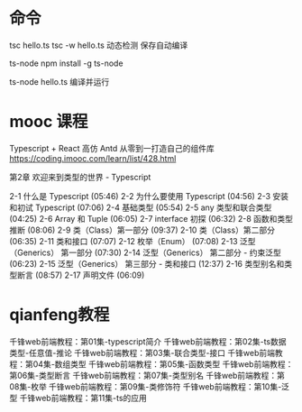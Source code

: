 # 命令
tsc hello.ts
tsc -w hello.ts  动态检测 保存自动编译

ts-node
npm install -g ts-node

ts-node hello.ts
编译并运行

# mooc 课程

Typescript + React 高仿 Antd 从零到一打造自己的组件库
https://coding.imooc.com/learn/list/428.html

第2章 欢迎来到类型的世界 - Typescript

2-1 什么是 Typescript (05:46)
2-2 为什么要使用 Typescript (04:56)
2-3 安装和初试 Typescript (07:06)
2-4 基础类型 (05:54)
2-5 any 类型和联合类型 (04:25)
2-6 Array 和 Tuple (06:05)
2-7 interface 初探 (06:32)
2-8 函数和类型推断 (08:06)
2-9 类（Class）第一部分 (09:37)
2-10 类（Class）第二部分 (06:35)
2-11 类和接口 (07:07)
2-12 枚举（Enum） (07:08)
2-13 泛型（Generics） 第一部分 (07:30)
2-14 泛型（Generics） 第二部分 - 约束泛型 (06:23)
2-15 泛型（Generics） 第三部分 - 类和接口 (12:37)
2-16 类型别名和类型断言 (08:57)
2-17 声明文件 (06:09)


# qianfeng教程

千锋web前端教程：第01集-typescript简介
千锋web前端教程：第02集-ts数据类型-任意值-推论
千锋web前端教程：第03集-联合类型-接口
千锋web前端教程：第04集-数组类型
千锋web前端教程：第05集-函数类型
千锋web前端教程：第06集-类型断言
千锋web前端教程：第07集-类型别名
千锋web前端教程：第08集-枚举
千锋web前端教程：第09集-类修饰符
千锋web前端教程：第10集-泛型
千锋web前端教程：第11集-ts的应用

